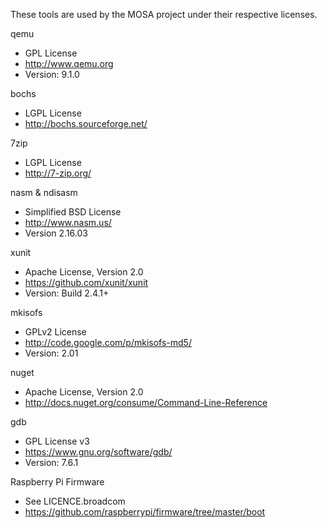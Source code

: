 These tools are used by the MOSA project under their respective licenses.

qemu
- GPL License
- http://www.qemu.org
- Version: 9.1.0

bochs
- LGPL License
- http://bochs.sourceforge.net/

7zip
- LGPL License
- http://7-zip.org/

nasm & ndisasm
- Simplified BSD License
- http://www.nasm.us/
- Version 2.16.03

xunit
- Apache License, Version 2.0
- https://github.com/xunit/xunit
- Version: Build 2.4.1+

mkisofs
- GPLv2 License
- http://code.google.com/p/mkisofs-md5/
- Version: 2.01

nuget
- Apache License, Version 2.0
- http://docs.nuget.org/consume/Command-Line-Reference

gdb
- GPL License v3
- https://www.gnu.org/software/gdb/
- Version: 7.6.1

Raspberry Pi Firmware
- See LICENCE.broadcom
- https://github.com/raspberrypi/firmware/tree/master/boot
